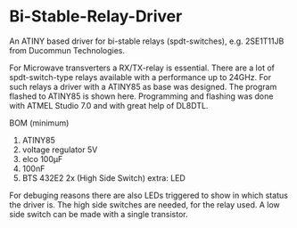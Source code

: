 # Bi-Stable-Relay-Driver
An ATINY based driver for bi-stable relays (spdt-switches), e.g. 2SE1T11JB from Ducommun Technologies.

For Microwave transverters a RX/TX-relay is essential. There are a lot of spdt-switch-type relays available with a performance up to 24GHz. For such relays a driver with a ATINY85 as base was designed. The program flashed to ATINY85 is shown here. Programming and flashing was done with ATMEL Studio 7.0 and with great help of DL8DTL.

BOM (minimum)
1. ATINY85
2. voltage regulator 5V
3. elco 100µF
4. 100nF
5. BTS 432E2 2x (High Side Switch)
extra:
LED

For debuging reasons there are also LEDs triggered to show in which status the driver is. The high side switches are needed, for the relay used. A low side switch can be made with a single transistor.
